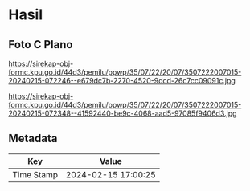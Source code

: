 # Hasil

## Foto C Plano

https://sirekap-obj-formc.kpu.go.id/44d3/pemilu/ppwp/35/07/22/20/07/3507222007015-20240215-072246--e679dc7b-2270-4520-9dcd-26c7cc09091c.jpg

https://sirekap-obj-formc.kpu.go.id/44d3/pemilu/ppwp/35/07/22/20/07/3507222007015-20240215-072348--41592440-be9c-4068-aad5-97085f9406d3.jpg


## Metadata

| Key        | Value               |
| ---------- | ------------------- |
| Time Stamp | 2024-02-15 17:00:25 |



